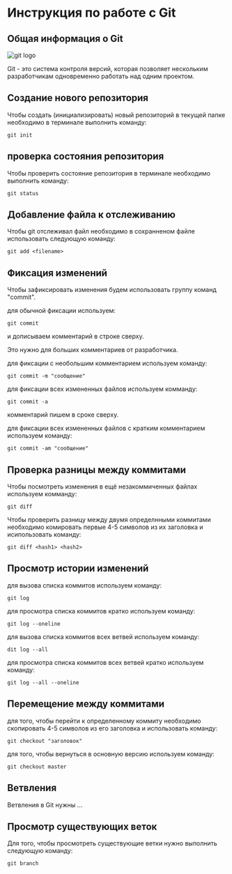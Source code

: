 # **Инструкция по работе с Git**

## Общая информация о Git ##

![git logo](git.jpg)

Git - это система контроля версий, которая позволяет нескольким разработчикам одновременно работать над одним проектом.

## Создание нового репозитория

Чтобы создать (инициализировать) новый репозиторий в текущей папке необходимо в терминале выполнить команду:

    git init

## проверка состояния репозитория
Чтобы проверить состояние репозитория в терминале необходимо выполнить команду:

    git status

## Добавление файла к отслеживанию
Чтобы git отслеживал файл необходимо в сохранненом файле использовать следующую команду:

    git add <filename>

##  Фиксация изменений
Чтобы зафиксировать изменения будем использовать группу команд "commit".

 для обычной фиксации используем:

    git commit

и дописываем комментарий в строке сверху. 

Это нужно для больших комментариев от разработчика.

для фиксации с необольшим комментарием используем команду:

    git commit -m "сообщение"

для фиксации всех измененных файлов используем комманду:

    git commit -a

комментарий пишем в сроке сверху.

для фиксации всех измененных файлов с кратким комментарием используем команду:

    git commit -am "сообщение"

  ## Проверка разницы между коммитами

  Чтобы посмотреть изменения в ещё незакоммиченных файлах используем комманду:

    git diff

Чтобы проверить разницу между двумя определнными коммитами необходимо комировать первые 4-5 символов из их заголовка и исипользовать команду:

    git diff <hash1> <hash2>

## Просмотр истории изменений

для вызова списка коммитов используем команду:

    git log

для просмотра списка коммитов кратко используем команду:

    git log --oneline

для вызова списка коммитов всех ветвей используем команду:

    dit log --all

для просмотра списка коммитов всех ветвей кратко используем команду:

    git log --all --oneline

## Перемещение между коммитами

для того, чтобы перейти к определенному коммиту необходимо скопировать 4-5 символов из его заголовка и использовать команду:

    git checkout "заголовок"

для того, чтобы вернуться в основную версию используем команду:

    git checkout master
    
## Ветвления

Ветвления в Git нужны ...

## Просмотр существующих веток

Для того, чтобы просмотреть существующие ветки нужно выполнить следующую команду:

    git branch